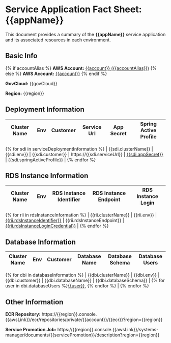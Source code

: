 # Service Application Fact Sheet: {{appName}}

This document provides a summary of the **{{appName}}** service application and its associated resources in each environment.

## Basic Info

{% if accountAlias %}
**AWS Account:** [{{account}} ({{accountAlias}})](https://{{accountAlias}}.signin.{{awsLink}}/console)
{% else %}
**AWS Account:** [{{account}}](https://{{account}}.signin.{{awsLink}}/console)
{% endif %}

**GovCloud:** {{govCloud}}

**Region:** {{region}}

## Deployment Information

| Cluster Name | Env | Customer | Service Url | App Secret | Spring Active Profile |
| ------------ | --- | -------- | ----------- | ---------- | --------------------- |
{% for sdi in serviceDeploymentInformation %}
| {{sdi.clusterName}} | {{sdi.env}} | {{sdi.customer}} | https://{{sdi.serviceUrl}} | [{{sdi.appSecret}}](https://{{region}}.console.{{awsLink}}/secretsmanager/secret?name={{sdi.appSecret}}&region={{region}}) | {{sdi.springActiveProfile}} |
{% endfor %}

## RDS Instance Information

| Cluster Name | Env | RDS Instance Identifier | RDS Instance Endpoint | RDS Instance Login |
| ------------ | --- | ----------------------- | --------------------- | ------------------ |
{% for rii in rdsInstanceInformation %}
| {{rii.clusterName}} | {{rii.env}} | [{{rii.rdsInstanceIdentifier}}](https://{{region}}.console.{{awsLink}}/rds/home?region={{region}}#database:id={{rii.rdsInstanceIdentifier}};is-cluster=false) | {{rii.rdsInstanceEndpoint}} | [{{rii.rdsInstanceLoginCredential}}](https://{{region}}.console.{{awsLink}}/secretsmanager/secret?name={{rii.rdsInstanceLoginCredential}}&region={{region}}) |
{% endfor %}

## Database Information

| Cluster Name | Env | Customer | Database Name | Database Schema | Database Users |
| ------------ | --- | -------- | ------------- | --------------- | -------------- |
{% for dbi in databaseInformation %}
| {{dbi.clusterName}} | {{dbi.env}} | {{dbi.customer}} | {{dbi.databaseName}} | {{dbi.databaseSchema}} | {% for user in dbi.databaseUsers %}[{{user}}](https://{{region}}.console.{{awsLink}}/secretsmanager/secret?name={{user}}&region={{region}}), {% endfor %} |
{% endfor %}

## Other Information

**ECR Repository:** https://{{region}}.console.{{awsLink}}/ecr/repositories/private/{{account}}/{{ecr}}?region={{region}}

**Service Promotion Job:** https://{{region}}.console.{{awsLink}}/systems-manager/documents/{{servicePromotion}}/description?region={{region}}
